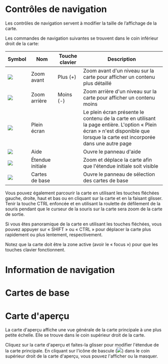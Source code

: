 # Contrôles de navigation

Les contrôles de navigation servent à modifier la taille de l’affichage de la carte.

Les commandes de navigation suivantes se trouvent dans le coin inférieur droit de la carte:

|Symbol|Nom|Touche clavier|Description|
|----|----|----|----|
|![](navigation/zoomin.png)| Zoom avant | Plus (+) | Zoom avant d'un niveau sur la carte pour afficher un contenu plus détaillé |
|![](navigation/zoomout.png)| Zoom arrière | Moins (-) | Zoom arrière d'un niveau sur la carte pour afficher un contenu moins  |
|![](navigation/fullscreen.png)| Plein écran | | Le plein écran présente le contenu de la carte en utilisant la page entière. L'option « Plein écran » n'est disponible que lorsque la carte est incorporée dans une autre page  |
|![](navigation/help.png)| Aide | | Ouvre le panneau d'aide |
|![](navigation/home.png)| Étendue initiale | | Zoom et déplace la carte afin que l'étendue initiale soit visible |
|![](navigation/basemaps.png)| Cartes de base | | Ouvre le panneau de sélection des cartes de base |

Vous pouvez également parcourir la carte en utilisant les touches fléchées gauche, droite, haut et bas ou en cliquant sur la carte et en la faisant glisser. Tenir la touche CTRL enfoncée et en utilisant la roulette de défilement de la souris pendant que le curseur de la souris sur la carte sera zoom de la carte de sortie.

Si vous êtes panoramique de la carte en utilisant les touches fléchées, vous pouvez appuyer sur « SHIFT » ou « CTRL » pour déplacer la carte plus rapidement ou plus lentement, respectivement.

Notez que la carte doit être la zone active (avoir le « focus ») pour que les touches clavier fonctionnent.


# Information de navigation




# Cartes de base




# Carte d'aperçu

La carte d'aperçu affiche une vue générale de la carte principale à une plus petite échelle. Elle se trouve dans le coin supérieur droit de la carte.

Cliquez sur la carte d'aperçu et faites-la glisser pour modifier l'étendue de la carte principale. En cliquant sur l'icône de bascule (![](overview/toggle.png)) dans le coin supérieur droit de la carte d'aperçu, vous pouvez l'afficher ou la masquer.

